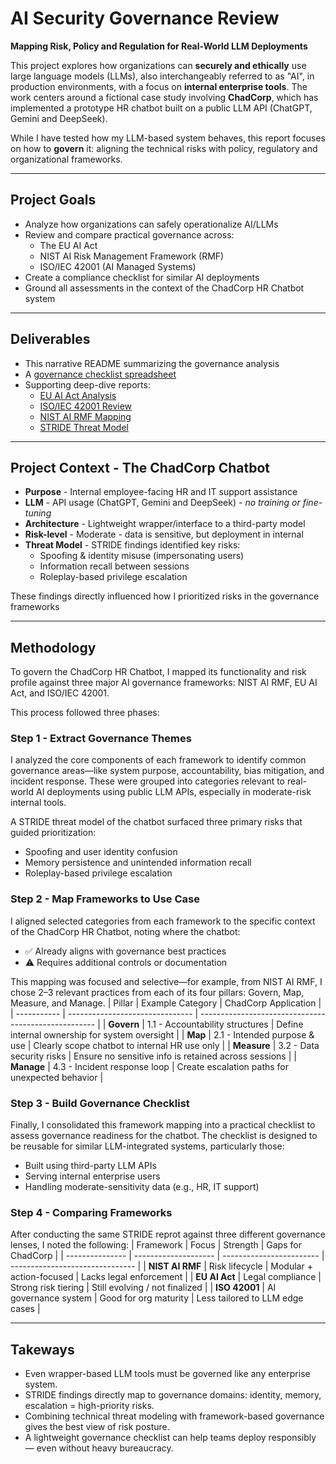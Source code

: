 # AI Security Governance Review

**Mapping Risk, Policy and Regulation for Real-World LLM Deployments**

This project explores how organizations can **securely and ethically** use large language models (LLMs), also interchangeably referred to as "AI", in production environments, with a focus on **internal enterprise tools**. The work centers around a fictional case study involving **ChadCorp**, which has implemented a prototype HR chatbot built on a public LLM API (ChatGPT, Gemini and DeepSeek).

While I have tested how my LLM-based system behaves, this report focuses on how to **govern** it: aligning the technical risks with policy, regulatory and organizational frameworks.

---

## Project Goals
- Analyze how organizations can safely operationalize AI/LLMs
- Review and compare practical governance across:
  - The EU AI Act
  - NIST AI Risk Management Framework (RMF)
  - ISO/IEC 42001 (AI Managed Systems)
- Create a compliance checklist for similar AI deployments
- Ground all assessments in the context of the ChadCorp HR Chatbot system

---

## Deliverables
- This narrative README summarizing the governance analysis
- A [governance checklist spreadsheet](https://1drv.ms/x/s!Ai7azdjI6-Y610aqJMdEWj-S6q7H?e=sw3x84)
- Supporting deep-dive reports:
  - [EU AI Act Analysis](https://github.com/ChadVanHalen/Tech-Portfolio/blob/main/projects/AI-LLM%20Governance%20Review/Frameworks/eu-ai-act.md)
  - [ISO/IEC 42001 Review](https://github.com/ChadVanHalen/Tech-Portfolio/blob/main/projects/AI-LLM%20Governance%20Review/Frameworks/iso-42001.md)
  - [NIST AI RMF Mapping](https://github.com/ChadVanHalen/Tech-Portfolio/blob/main/projects/AI-LLM%20Governance%20Review/Frameworks/nist-ai-rmf.md)
  - [STRIDE Threat Model](https://github.com/ChadVanHalen/Tech-Portfolio/blob/main/projects/AI-LLM%20Threat%20Modeling/README.md)
 
---

## Project Context - The ChadCorp Chatbot
- **Purpose** - Internal employee-facing HR and IT support assistance
- **LLM** - API usage (ChatGPT, Gemini and DeepSeek) - *no training or fine-tuning*
- **Architecture** - Lightweight wrapper/interface to a third-party model
- **Risk-level** - Moderate - data is sensitive, but deployment in internal
- **Threat Model** - STRIDE findings identified key risks:
  - Spoofing & identity misuse (impersonating users)
  - Information recall between sessions
  - Roleplay-based privilege escalation

 These findings directly influenced how I prioritized risks in the governance frameworks

 ---

 ## Methodology
To govern the ChadCorp HR Chatbot, I mapped its functionality and risk profile against three major AI governance frameworks: NIST AI RMF, EU AI Act, and ISO/IEC 42001.

This process followed three phases:
 
 ### Step 1 - Extract Governance Themes
I analyzed the core components of each framework to identify common governance areas—like system purpose, accountability, bias mitigation, and incident response. These were grouped into categories relevant to real-world AI deployments using public LLM APIs, especially in moderate-risk internal tools.

A STRIDE threat model of the chatbot surfaced three primary risks that guided prioritization:
- Spoofing and user identity confusion
- Memory persistence and unintended information recall
- Roleplay-based privilege escalation

### Step 2 - Map Frameworks to Use Case
I aligned selected categories from each framework to the specific context of the ChadCorp HR Chatbot, noting where the chatbot:
- ✅ Already aligns with governance best practices
- ⚠️ Requires additional controls or documentation

This mapping was focused and selective—for example, from NIST AI RMF, I chose 2–3 relevant practices from each of its four pillars: Govern, Map, Measure, and Manage.
| Pillar      | Example Category                | ChadCorp Application                                 |
| ----------- | ------------------------------- | ---------------------------------------------------- |
| **Govern**  | 1.1 - Accountability structures | Define internal ownership for system oversight       |
| **Map**     | 2.1 - Intended purpose & use    | Clearly scope chatbot to internal HR use only        |
| **Measure** | 3.2 - Data security risks       | Ensure no sensitive info is retained across sessions |
| **Manage**  | 4.3 - Incident response loop    | Create escalation paths for unexpected behavior      |


### Step 3 - Build Governance Checklist
Finally, I consolidated this framework mapping into a practical checklist to assess governance readiness for the chatbot. The checklist is designed to be reusable for similar LLM-integrated systems, particularly those:
- Built using third-party LLM APIs
- Serving internal enterprise users
- Handling moderate-sensitivity data (e.g., HR, IT support)

### Step 4 - Comparing Frameworks
After conducting the same STRIDE reprot against three different governance lenses, I noted the following:
| Framework       | Focus                | Strength                 | Gaps for ChadCorp               |
| --------------- | -------------------- | ------------------------ | ------------------------------- |
| **NIST AI RMF** | Risk lifecycle       | Modular + action-focused | Lacks legal enforcement         |
| **EU AI Act**   | Legal compliance     | Strong risk tiering      | Still evolving / not finalized  |
| **ISO 42001**   | AI governance system | Good for org maturity    | Less tailored to LLM edge cases |

---

## Takeways
- Even wrapper-based LLM tools must be governed like any enterprise system.
- STRIDE findings directly map to governance domains: identity, memory, escalation = high-priority risks.
- Combining technical threat modeling with framework-based governance gives the best view of risk posture.
- A lightweight governance checklist can help teams deploy responsibly — even without heavy bureaucracy.
